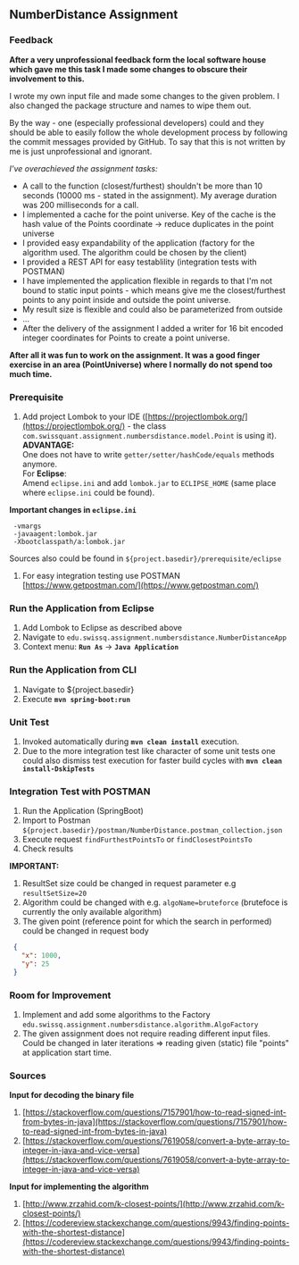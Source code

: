 ## NumberDistance Assignment

### Feedback

**After a very unprofessional feedback form the local software house which gave me this 
task I made some changes to obscure their involvement to this.**

I wrote my own input file and made some changes to the given problem. I also changed the 
package structure and names to wipe them out.

By the way - one (especially professional developers) could and they should be able to easily follow the whole development process by following the commit 
messages provided by GitHub. To say that this is not written by me is just unprofessional and ignorant.

*I've overachieved the assignment tasks:*
 
- A call to the function (closest/furthest) shouldn't be more than 10 seconds (10000 ms - stated in the assignment). My average duration was 200 milliseconds for a call.
- I implemented a cache for the point universe. Key of the cache is the hash value of the Points coordinate -> reduce duplicates in the point universe
- I provided easy expandability of the application (factory for the algorithm used. The algorithm could be chosen by the client)
- I provided a REST API for easy testablility (integration tests with POSTMAN)
- I have implemented the application flexible in regards to that I'm not bound to static input points - which means give me the closest/furthest points to any point inside and outside the point universe.
- My result size is flexible and could also be parameterized from outside
- ...
- After the delivery of the assignment I added a writer for 16 bit encoded integer coordinates for Points to create a point universe. 

**After all it was fun to work on the assignment. It was a good finger exercise in an area (PointUniverse) where I normally do not spend too much time.**


### Prerequisite

  1. Add project Lombok to your IDE ([https://projectlombok.org/](https://projectlombok.org/) - 
  the class ``com.swissquant.assignment.numbersdistance.model.Point`` is using it).  
  **ADVANTAGE:**  
  One does not have to write ``getter/setter/hashCode/equals`` methods anymore.   
  For **Eclipse**:  
  Amend ``eclipse.ini`` and add ``lombok.jar`` to ``ECLIPSE_HOME`` (same 
  place where ``eclipse.ini`` could be found).
  
  **Important changes in ``eclipse.ini``**
  ```
   -vmargs
   -javaagent:lombok.jar
   -Xbootclasspath/a:lombok.jar
  ```  

  Sources also could be found in ``${project.basedir}/prerequisite/eclipse``

  1. For easy integration testing use POSTMAN [https://www.getpostman.com/](https://www.getpostman.com/)
  

### Run the Application from Eclipse

  1. Add Lombok to Eclipse as described above
  2. Navigate to ``edu.swissq.assignment.numbersdistance.NumberDistanceApp``
  3. Context menu: **``Run As``** -> **``Java Application``**


### Run the Application from CLI

  1. Navigate to ${project.basedir}
  2. Execute **``mvn spring-boot:run``**


### Unit Test
  1. Invoked automatically during **``mvn clean install``** execution.
  2. Due to the more integration test like character of some unit tests one could also dismiss test execution for faster build cycles with **``mvn clean install-DskipTests``**


### Integration Test with POSTMAN

 1. Run the Application (SpringBoot)
 2. Import to Postman ``${project.basedir}/postman/NumberDistance.postman_collection.json`` 
 3. Execute request ``findFurthestPointsTo`` or ``findClosestPointsTo`` 
 4. Check results

 **IMPORTANT:**
 1. ResultSet size could be changed in request parameter e.g ``resultSetSize=20``
 2. Algorithm could be changed with e.g. ``algoName=bruteforce`` (brutefoce is currently 
 the only available algorithm)
 2. The given point (reference point for which the search in performed) could be changed in request body 
 
 ```JSON
  {
    "x": 1000,
    "y": 25
  }
 ```


### Room for Improvement

 1. Implement and add some algorithms to the Factory ``edu.swissq.assignment.numbersdistance.algorithm.AlgoFactory``
 2. The given assignment does not require reading different input files. Could be changed in later iterations 
 => reading given (static) file "points" at application start time.


### Sources

**Input for decoding the binary file**
   1. [https://stackoverflow.com/questions/7157901/how-to-read-signed-int-from-bytes-in-java](https://stackoverflow.com/questions/7157901/how-to-read-signed-int-from-bytes-in-java)   
   2. [https://stackoverflow.com/questions/7619058/convert-a-byte-array-to-integer-in-java-and-vice-versa](https://stackoverflow.com/questions/7619058/convert-a-byte-array-to-integer-in-java-and-vice-versa) 


**Input for implementing the algorithm**
   1. [http://www.zrzahid.com/k-closest-points/](http://www.zrzahid.com/k-closest-points/)   
   2. [https://codereview.stackexchange.com/questions/9943/finding-points-with-the-shortest-distance](https://codereview.stackexchange.com/questions/9943/finding-points-with-the-shortest-distance)

    